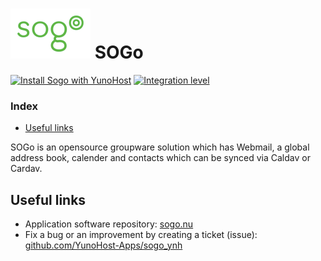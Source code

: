 # <img src="/images/sogo_logo.png" height="80px" alt="SOGo Logo"> SOGo

[![Install Sogo with YunoHost](https://install-app.yunohost.org/install-with-yunohost.png)](https://install-app.yunohost.org/?app=sogo) [![Integration level](https://dash.yunohost.org/integration/sogo.svg)](https://dash.yunohost.org/appci/app/sogo)

### Index

- [Useful links](#useful-links)

SOGo is an opensource groupware solution which has Webmail, a global address book, calender and contacts which can be synced via Caldav or Cardav.

## Useful links

+ Application software repository: [sogo.nu](https://sogo.nu/a)
+ Fix a bug or an improvement by creating a ticket (issue): [github.com/YunoHost-Apps/sogo_ynh](https://github.com/YunoHost-Apps/sogo_ynh)

